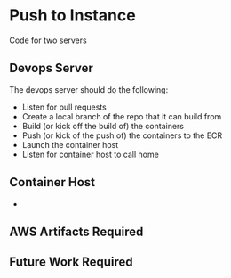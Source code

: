# Push to Instance

Code for two servers

## Devops Server

The devops server should do the following:

* Listen for pull requests
* Create a local branch of the repo that it can build from
* Build (or kick off the build of) the containers
* Push (or kick of the push of) the containers to the ECR
* Launch the container host
* Listen for container host to call home

## Container Host

* 

## AWS Artifacts Required

## Future Work Required

